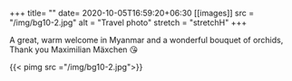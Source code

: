 +++
title= ""
date= 2020-10-05T16:59:20+06:30
[[images]]
  src  = "/img/bg10-2.jpg"
  alt  = "Travel photo"
  stretch = "stretchH"
+++

A great, warm welcome in Myanmar and a wonderful bouquet of orchids, Thank you Maximilian Mäxchen 😘
<!--more-->
{{< pimg src ="/img/bg10-2.jpg">}}
